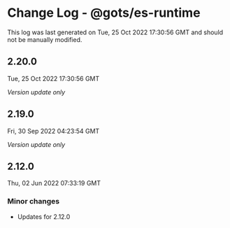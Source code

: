 # Change Log - @gots/es-runtime

This log was last generated on Tue, 25 Oct 2022 17:30:56 GMT and should not be manually modified.

## 2.20.0
Tue, 25 Oct 2022 17:30:56 GMT

_Version update only_

## 2.19.0
Fri, 30 Sep 2022 04:23:54 GMT

_Version update only_

## 2.12.0
Thu, 02 Jun 2022 07:33:19 GMT

### Minor changes

- Updates for 2.12.0

